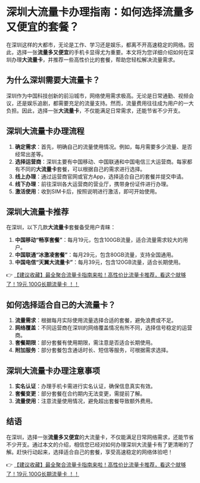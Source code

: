 # 深圳大流量卡办理指南：如何选择流量多又便宜的套餐？

在深圳这样的大都市，无论是工作、学习还是娱乐，都离不开高速稳定的网络。因此，选择一张**流量多又便宜**的手机卡显得尤为重要。本文将为您详细介绍如何在深圳办理**大流量卡**，并推荐一些高性价比的套餐，帮助您轻松解决流量需求。

## 为什么深圳需要大流量卡？

深圳作为中国科技创新的前沿城市，网络使用需求极高。无论是日常通勤、视频会议，还是娱乐追剧，都需要充足的流量支持。然而，流量费用往往成为用户的一大负担。因此，选择一张**大流量卡**，不仅能满足日常需求，还能节省不少开支。

## 深圳大流量卡办理流程

1. **确定需求**：首先，明确自己的流量使用情况。例如，每月需要多少流量、是否经常出差等。
2. **选择运营商**：深圳主要有中国移动、中国联通和中国电信三大运营商。每家都有不同的**大流量卡**套餐，可以根据自己的需求进行选择。
3. **线上办理**：通过运营商官网或官方App，选择适合自己的套餐并提交申请。
4. **线下办理**：前往深圳各大运营商的营业厅，携带身份证件进行办理。
5. **激活使用**：收到SIM卡后，按照说明进行激活，即可开始使用。

## 深圳大流量卡推荐

在深圳，以下几款**大流量卡**套餐备受用户青睐：

1. **中国移动“畅享套餐”**：每月19元，包含100GB流量，适合流量需求较大的用户。
2. **中国联通“冰激凌套餐”**：每月29元，包含80GB流量，支持全国通用。
3. **中国电信“天翼大流量卡”**：每月39元，包含120GB流量，适合长期使用。

👉 [【建议收藏】最全聚合流量卡指南来啦！高性价比流量卡推荐，看这个就够了！19元 100G长期流量卡 ！！](https://bit.ly/Liuliangka)

## 如何选择适合自己的大流量卡？

1. **流量需求**：根据每月实际使用流量选择合适的套餐，避免浪费或不足。
2. **网络覆盖**：不同运营商在深圳的网络覆盖情况有所不同，选择信号稳定的运营商。
3. **套餐期限**：部分套餐有使用期限，需注意是否适合长期使用。
4. **附加服务**：部分套餐包含通话时长、短信等服务，可根据需求选择。

## 深圳大流量卡办理注意事项

1. **实名认证**：办理手机卡需进行实名认证，确保信息真实有效。
2. **套餐变更**：部分套餐在合约期内无法变更，需提前了解。
3. **流量使用**：注意流量使用情况，避免超出套餐导致额外费用。

## 结语

在深圳，选择一张**流量多又便宜**的大流量卡，不仅能满足日常网络需求，还能节省不少开支。通过本文的介绍，相信您已经对如何办理深圳大流量卡有了更清晰的了解。赶快行动起来，选择适合自己的套餐，享受高速稳定的网络体验吧！

👉 [【建议收藏】最全聚合流量卡指南来啦！高性价比流量卡推荐，看这个就够了！19元 100G长期流量卡 ！！](https://bit.ly/Liuliangka)